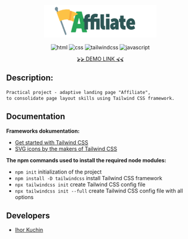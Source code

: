 <p align="center">
  <img src="readme-title.png" width="300" alt="Title">
</p>

<p align="center">
  <img src="https://img.shields.io/badge/-html-red" alt="html">
  <img src="https://img.shields.io/badge/-css-blue" alt="css">
  <img src="https://img.shields.io/badge/-tailwindcss-cyan" alt="tailwindcss">
  <img src="https://img.shields.io/badge/-javascript-yellow" alt="javascript">
</p>

<p align="center">
  <a href="https://ik-web.github.io/layout-page_affiliate/">
    ⮚⮚ DEMO LINK ⮘⮘
  </a> 
</p>

## Description:
```
Practical project - adaptive landing page "Affiliate",
to consolidate page layout skills using Tailwind CSS framework.
```
## Documentation

 **Frameworks dokumentation:** <br>
- [Get started with Tailwind CSS](https://tailwindcss.com/docs/installation) <br>
- [SVG icons by the makers of Tailwind CSS](https://heroicons.com/)

 **The npm commands used to install the required node modules:**
- `npm init` initialization of the project
- `npm install -D tailwindcss` install Tailwind CSS framework
- `npx tailwindcss init` create Tailwind CSS config file
- `npx tailwindcss init --full` create Tailwind CSS config file with all options

## Developers

- [Ihor Kuchin](https://github.com/ik-web)
